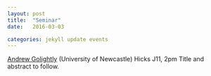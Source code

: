 ```yaml
---
layout: post
title:  "Seminar"
date:   2016-03-03

categories: jekyll update events
---
```


[Andrew Golightly](http://www.mas.ncl.ac.uk/~nag48/) (University of Newcastle)
Hicks J11, 2pm
Title and abstract to follow.
